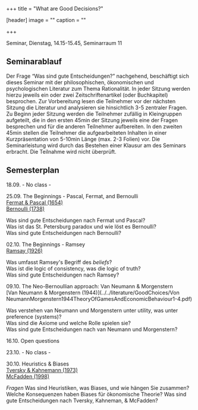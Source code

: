 +++
title = "What are Good Decisions?"

[header]
image = ""
caption = ""

+++

<link rel="stylesheet" href="https://use.fontawesome.com/releases/v5.5.0/css/all.css" integrity="sha384-B4dIYHKNBt8Bc12p+WXckhzcICo0wtJAoU8YZTY5qE0Id1GSseTk6S+L3BlXeVIU" crossorigin="anonymous">



Seminar, Dienstag, 14.15-15.45, Seminarraum 11

## Seminarablauf

Der Frage “Was sind gute Entscheidungen?” nachgehend, beschäftigt sich dieses Seminar mit der philosophischen, ökonomischen und psychologischen Literatur zum Thema Rationalität. In jeder Sitzung werden hierzu jeweils ein oder zwei Zeitschriftenartikel (oder Buchkapitel) besprochen. Zur Vorbereitung lesen die Teilnehmer vor der nächsten Sitzung die Literatur und analysieren sie hinsichtlich 3-5 zentraler Fragen. Zu Beginn jeder Sitzung werden die Teilnehmer zufällig in Kleingruppen aufgeteilt, die in den ersten 45min der Sitzung jeweils eine der Fragen besprechen und für die anderen Teilnehmer aufbereiten. In den zweiten 45min stellen die Teilnehmer die aufgearbeiteten Inhalten in einer Kurzpräsentation von 5-10min Länge (max. 2-3 Folien) vor. Die Seminarleistung wird durch das Bestehen einer Klausur am des Seminars erbracht. Die Teilnahme wird nicht überprüft.

## Semesterplan

18.09. - No class -

25.09.  The Beginnings - Pascal, Fermat, and Bernoulli<br>
<i class="far fa-file-alt"></i> [Fermat & Pascal (1654)](../../literature/GoodChoices/fermatpascal.pdf)<br>
<i class="far fa-file-alt"></i> [Bernoulli (1738)](../../literature/GoodChoices/Bernoulli_1954_Exposition.pdf)<br>

<i class="fas fa-question"></i> Was sind gute Entscheidungen nach Fermat und Pascal?<br>
<i class="fas fa-question"></i> Was ist das St. Petersburg paradox und wie löst es Bernoulli?<br>
<i class="fas fa-question"></i> Was sind gute Entscheidungen nach Bernoulli?

02.10. The Beginnings - Ramsey<br>
<i class="far fa-file-alt"></i> [Ramsay (1926)](../../literature/GoodChoices/Ramsey1926Truth.pdf)

<i class="fas fa-question"></i> Was umfasst Ramsey's Begriff des <i>beliefs</i>?<br>
<i class="fas fa-question"></i> Was ist die logic of consistency, was die logic of truth?<br>
<i class="fas fa-question"></i> Was sind gute Entscheidungen nach Ramsey?

09.10. The Neo-Bernoullian approach: Van Neumann & Morgenstern<br>
<i class="far fa-file-alt"></i> [Van Neumann & Morgenstern (1944)](../../literature/GoodChoices/Von NeumannMorgenstern1944TheoryOfGamesAndEconomicBehaviour1-4.pdf)

<i class="fas fa-question"></i> Was verstehen van Neumann und Morgenstern unter utility, was unter preference (systems)?<br>
<i class="fas fa-question"></i> Was sind die Axiome und welche Rolle spielen sie?<br>
<i class="fas fa-question"></i> Was sind gute Entscheidungen nach van Neumann und Morgenstern?

16.10. Open questions

23.10. - No class -

30.10. Heuristics & Biases<br>
<i class="far fa-file-alt"></i> [Tversky & Kahnemann (1973)](../../literature/GoodChoices/Tversky&Kahneman1973Heuristics&Biases.pdf)<br>
<i class="far fa-file-alt"></i> [McFadden (1998)](../../literature/GoodChoices/McFadden1998RationalityForEconomists.pdf)<br>

<i>Fragen</i>
<i class="fas fa-question"></i> Was sind Heuristiken, was Biases, und wie hängen Sie zusammen?
<i class="fas fa-question"></i> Welche Konsequenzen haben Biases für ökonomische Theorie?
<i class="fas fa-question"></i> Was sind gute Entscheidungen nach Tversky, Kahneman, & McFadden?
